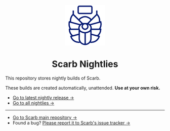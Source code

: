 <center>

<picture>
<source media="(prefers-color-scheme: dark)" srcset="./scarb-dark.svg">
<img width="128" height="128" src="./scarb-light.svg">
</picture>

# Scarb Nightlies

</center>

This repository stores nightly builds of Scarb.

These builds are created automatically, unattended.
**Use at your own risk.**

* [Go to latest nightly release →](https://github.com/software-mansion/scarb-nightlies/releases/latest)
* [Go to all nightlies →](https://github.com/software-mansion/scarb-nightlies/releases)
---
* [Go to Scarb main repository →](https://github.com/software-mansion/scarb)
* Found a bug? [Please report it to Scarb's issue tracker →](https://github.com/software-mansion/scarb/issues/new/choose)
